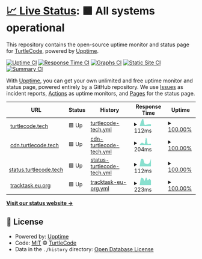 # [📈 Live Status](https://turtlecode84.github.io/status): <!--live status--> **🟩 All systems operational**

This repository contains the open-source uptime monitor and status page for [TurtleCode](https://turtlecode84.github.io/status), powered by [Upptime](https://github.com/upptime/upptime).

[![Uptime CI](https://github.com/turtlecode84/status/workflows/Uptime%20CI/badge.svg)](https://github.com/turtlecode84/status/actions?query=workflow%3A%22Uptime+CI%22)
[![Response Time CI](https://github.com/turtlecode84/status/workflows/Response%20Time%20CI/badge.svg)](https://github.com/turtlecode84/status/actions?query=workflow%3A%22Response+Time+CI%22)
[![Graphs CI](https://github.com/turtlecode84/status/workflows/Graphs%20CI/badge.svg)](https://github.com/turtlecode84/status/actions?query=workflow%3A%22Graphs+CI%22)
[![Static Site CI](https://github.com/turtlecode84/status/workflows/Static%20Site%20CI/badge.svg)](https://github.com/turtlecode84/status/actions?query=workflow%3A%22Static+Site+CI%22)
[![Summary CI](https://github.com/turtlecode84/status/workflows/Summary%20CI/badge.svg)](https://github.com/turtlecode84/status/actions?query=workflow%3A%22Summary+CI%22)

With [Upptime](https://upptime.js.org), you can get your own unlimited and free uptime monitor and status page, powered entirely by a GitHub repository. We use [Issues](https://github.com/turtlecode84/status/issues) as incident reports, [Actions](https://github.com/turtlecode84/status/actions) as uptime monitors, and [Pages](https://turtlecode84.github.io/status) for the status page.

<!--start: status pages-->
<!-- This summary is generated by Upptime (https://github.com/upptime/upptime) -->
<!-- Do not edit this manually, your changes will be overwritten -->
<!-- prettier-ignore -->
| URL | Status | History | Response Time | Uptime |
| --- | ------ | ------- | ------------- | ------ |
| <img alt="" src="https://icons.duckduckgo.com/ip3/turtlecode.tech.ico" height="13"> [turtlecode.tech](https://turtlecode.tech) | 🟩 Up | [turtlecode-tech.yml](https://github.com/TurtleCode84/status/commits/HEAD/history/turtlecode-tech.yml) | <details><summary><img alt="Response time graph" src="./graphs/turtlecode-tech/response-time-week.png" height="20"> 112ms</summary><br><a href="https://status.turtlecode.tech/history/turtlecode-tech"><img alt="Response time 130" src="https://img.shields.io/endpoint?url=https%3A%2F%2Fraw.githubusercontent.com%2FTurtleCode84%2Fstatus%2FHEAD%2Fapi%2Fturtlecode-tech%2Fresponse-time.json"></a><br><a href="https://status.turtlecode.tech/history/turtlecode-tech"><img alt="24-hour response time 71" src="https://img.shields.io/endpoint?url=https%3A%2F%2Fraw.githubusercontent.com%2FTurtleCode84%2Fstatus%2FHEAD%2Fapi%2Fturtlecode-tech%2Fresponse-time-day.json"></a><br><a href="https://status.turtlecode.tech/history/turtlecode-tech"><img alt="7-day response time 112" src="https://img.shields.io/endpoint?url=https%3A%2F%2Fraw.githubusercontent.com%2FTurtleCode84%2Fstatus%2FHEAD%2Fapi%2Fturtlecode-tech%2Fresponse-time-week.json"></a><br><a href="https://status.turtlecode.tech/history/turtlecode-tech"><img alt="30-day response time 130" src="https://img.shields.io/endpoint?url=https%3A%2F%2Fraw.githubusercontent.com%2FTurtleCode84%2Fstatus%2FHEAD%2Fapi%2Fturtlecode-tech%2Fresponse-time-month.json"></a><br><a href="https://status.turtlecode.tech/history/turtlecode-tech"><img alt="1-year response time 130" src="https://img.shields.io/endpoint?url=https%3A%2F%2Fraw.githubusercontent.com%2FTurtleCode84%2Fstatus%2FHEAD%2Fapi%2Fturtlecode-tech%2Fresponse-time-year.json"></a></details> | <details><summary><a href="https://status.turtlecode.tech/history/turtlecode-tech">100.00%</a></summary><a href="https://status.turtlecode.tech/history/turtlecode-tech"><img alt="All-time uptime 100.00%" src="https://img.shields.io/endpoint?url=https%3A%2F%2Fraw.githubusercontent.com%2FTurtleCode84%2Fstatus%2FHEAD%2Fapi%2Fturtlecode-tech%2Fuptime.json"></a><br><a href="https://status.turtlecode.tech/history/turtlecode-tech"><img alt="24-hour uptime 100.00%" src="https://img.shields.io/endpoint?url=https%3A%2F%2Fraw.githubusercontent.com%2FTurtleCode84%2Fstatus%2FHEAD%2Fapi%2Fturtlecode-tech%2Fuptime-day.json"></a><br><a href="https://status.turtlecode.tech/history/turtlecode-tech"><img alt="7-day uptime 100.00%" src="https://img.shields.io/endpoint?url=https%3A%2F%2Fraw.githubusercontent.com%2FTurtleCode84%2Fstatus%2FHEAD%2Fapi%2Fturtlecode-tech%2Fuptime-week.json"></a><br><a href="https://status.turtlecode.tech/history/turtlecode-tech"><img alt="30-day uptime 100.00%" src="https://img.shields.io/endpoint?url=https%3A%2F%2Fraw.githubusercontent.com%2FTurtleCode84%2Fstatus%2FHEAD%2Fapi%2Fturtlecode-tech%2Fuptime-month.json"></a><br><a href="https://status.turtlecode.tech/history/turtlecode-tech"><img alt="1-year uptime 100.00%" src="https://img.shields.io/endpoint?url=https%3A%2F%2Fraw.githubusercontent.com%2FTurtleCode84%2Fstatus%2FHEAD%2Fapi%2Fturtlecode-tech%2Fuptime-year.json"></a></details>
| <img alt="" src="https://icons.duckduckgo.com/ip3/cdn.turtlecode.tech.ico" height="13"> [cdn.turtlecode.tech](https://cdn.turtlecode.tech) | 🟩 Up | [cdn-turtlecode-tech.yml](https://github.com/TurtleCode84/status/commits/HEAD/history/cdn-turtlecode-tech.yml) | <details><summary><img alt="Response time graph" src="./graphs/cdn-turtlecode-tech/response-time-week.png" height="20"> 204ms</summary><br><a href="https://status.turtlecode.tech/history/cdn-turtlecode-tech"><img alt="Response time 205" src="https://img.shields.io/endpoint?url=https%3A%2F%2Fraw.githubusercontent.com%2FTurtleCode84%2Fstatus%2FHEAD%2Fapi%2Fcdn-turtlecode-tech%2Fresponse-time.json"></a><br><a href="https://status.turtlecode.tech/history/cdn-turtlecode-tech"><img alt="24-hour response time 81" src="https://img.shields.io/endpoint?url=https%3A%2F%2Fraw.githubusercontent.com%2FTurtleCode84%2Fstatus%2FHEAD%2Fapi%2Fcdn-turtlecode-tech%2Fresponse-time-day.json"></a><br><a href="https://status.turtlecode.tech/history/cdn-turtlecode-tech"><img alt="7-day response time 204" src="https://img.shields.io/endpoint?url=https%3A%2F%2Fraw.githubusercontent.com%2FTurtleCode84%2Fstatus%2FHEAD%2Fapi%2Fcdn-turtlecode-tech%2Fresponse-time-week.json"></a><br><a href="https://status.turtlecode.tech/history/cdn-turtlecode-tech"><img alt="30-day response time 205" src="https://img.shields.io/endpoint?url=https%3A%2F%2Fraw.githubusercontent.com%2FTurtleCode84%2Fstatus%2FHEAD%2Fapi%2Fcdn-turtlecode-tech%2Fresponse-time-month.json"></a><br><a href="https://status.turtlecode.tech/history/cdn-turtlecode-tech"><img alt="1-year response time 205" src="https://img.shields.io/endpoint?url=https%3A%2F%2Fraw.githubusercontent.com%2FTurtleCode84%2Fstatus%2FHEAD%2Fapi%2Fcdn-turtlecode-tech%2Fresponse-time-year.json"></a></details> | <details><summary><a href="https://status.turtlecode.tech/history/cdn-turtlecode-tech">100.00%</a></summary><a href="https://status.turtlecode.tech/history/cdn-turtlecode-tech"><img alt="All-time uptime 100.00%" src="https://img.shields.io/endpoint?url=https%3A%2F%2Fraw.githubusercontent.com%2FTurtleCode84%2Fstatus%2FHEAD%2Fapi%2Fcdn-turtlecode-tech%2Fuptime.json"></a><br><a href="https://status.turtlecode.tech/history/cdn-turtlecode-tech"><img alt="24-hour uptime 100.00%" src="https://img.shields.io/endpoint?url=https%3A%2F%2Fraw.githubusercontent.com%2FTurtleCode84%2Fstatus%2FHEAD%2Fapi%2Fcdn-turtlecode-tech%2Fuptime-day.json"></a><br><a href="https://status.turtlecode.tech/history/cdn-turtlecode-tech"><img alt="7-day uptime 100.00%" src="https://img.shields.io/endpoint?url=https%3A%2F%2Fraw.githubusercontent.com%2FTurtleCode84%2Fstatus%2FHEAD%2Fapi%2Fcdn-turtlecode-tech%2Fuptime-week.json"></a><br><a href="https://status.turtlecode.tech/history/cdn-turtlecode-tech"><img alt="30-day uptime 100.00%" src="https://img.shields.io/endpoint?url=https%3A%2F%2Fraw.githubusercontent.com%2FTurtleCode84%2Fstatus%2FHEAD%2Fapi%2Fcdn-turtlecode-tech%2Fuptime-month.json"></a><br><a href="https://status.turtlecode.tech/history/cdn-turtlecode-tech"><img alt="1-year uptime 100.00%" src="https://img.shields.io/endpoint?url=https%3A%2F%2Fraw.githubusercontent.com%2FTurtleCode84%2Fstatus%2FHEAD%2Fapi%2Fcdn-turtlecode-tech%2Fuptime-year.json"></a></details>
| <img alt="" src="https://icons.duckduckgo.com/ip3/status.turtlecode.tech.ico" height="13"> [status.turtlecode.tech](https://status.turtlecode.tech) | 🟩 Up | [status-turtlecode-tech.yml](https://github.com/TurtleCode84/status/commits/HEAD/history/status-turtlecode-tech.yml) | <details><summary><img alt="Response time graph" src="./graphs/status-turtlecode-tech/response-time-week.png" height="20"> 112ms</summary><br><a href="https://status.turtlecode.tech/history/status-turtlecode-tech"><img alt="Response time 126" src="https://img.shields.io/endpoint?url=https%3A%2F%2Fraw.githubusercontent.com%2FTurtleCode84%2Fstatus%2FHEAD%2Fapi%2Fstatus-turtlecode-tech%2Fresponse-time.json"></a><br><a href="https://status.turtlecode.tech/history/status-turtlecode-tech"><img alt="24-hour response time 101" src="https://img.shields.io/endpoint?url=https%3A%2F%2Fraw.githubusercontent.com%2FTurtleCode84%2Fstatus%2FHEAD%2Fapi%2Fstatus-turtlecode-tech%2Fresponse-time-day.json"></a><br><a href="https://status.turtlecode.tech/history/status-turtlecode-tech"><img alt="7-day response time 112" src="https://img.shields.io/endpoint?url=https%3A%2F%2Fraw.githubusercontent.com%2FTurtleCode84%2Fstatus%2FHEAD%2Fapi%2Fstatus-turtlecode-tech%2Fresponse-time-week.json"></a><br><a href="https://status.turtlecode.tech/history/status-turtlecode-tech"><img alt="30-day response time 126" src="https://img.shields.io/endpoint?url=https%3A%2F%2Fraw.githubusercontent.com%2FTurtleCode84%2Fstatus%2FHEAD%2Fapi%2Fstatus-turtlecode-tech%2Fresponse-time-month.json"></a><br><a href="https://status.turtlecode.tech/history/status-turtlecode-tech"><img alt="1-year response time 126" src="https://img.shields.io/endpoint?url=https%3A%2F%2Fraw.githubusercontent.com%2FTurtleCode84%2Fstatus%2FHEAD%2Fapi%2Fstatus-turtlecode-tech%2Fresponse-time-year.json"></a></details> | <details><summary><a href="https://status.turtlecode.tech/history/status-turtlecode-tech">100.00%</a></summary><a href="https://status.turtlecode.tech/history/status-turtlecode-tech"><img alt="All-time uptime 100.00%" src="https://img.shields.io/endpoint?url=https%3A%2F%2Fraw.githubusercontent.com%2FTurtleCode84%2Fstatus%2FHEAD%2Fapi%2Fstatus-turtlecode-tech%2Fuptime.json"></a><br><a href="https://status.turtlecode.tech/history/status-turtlecode-tech"><img alt="24-hour uptime 100.00%" src="https://img.shields.io/endpoint?url=https%3A%2F%2Fraw.githubusercontent.com%2FTurtleCode84%2Fstatus%2FHEAD%2Fapi%2Fstatus-turtlecode-tech%2Fuptime-day.json"></a><br><a href="https://status.turtlecode.tech/history/status-turtlecode-tech"><img alt="7-day uptime 100.00%" src="https://img.shields.io/endpoint?url=https%3A%2F%2Fraw.githubusercontent.com%2FTurtleCode84%2Fstatus%2FHEAD%2Fapi%2Fstatus-turtlecode-tech%2Fuptime-week.json"></a><br><a href="https://status.turtlecode.tech/history/status-turtlecode-tech"><img alt="30-day uptime 100.00%" src="https://img.shields.io/endpoint?url=https%3A%2F%2Fraw.githubusercontent.com%2FTurtleCode84%2Fstatus%2FHEAD%2Fapi%2Fstatus-turtlecode-tech%2Fuptime-month.json"></a><br><a href="https://status.turtlecode.tech/history/status-turtlecode-tech"><img alt="1-year uptime 100.00%" src="https://img.shields.io/endpoint?url=https%3A%2F%2Fraw.githubusercontent.com%2FTurtleCode84%2Fstatus%2FHEAD%2Fapi%2Fstatus-turtlecode-tech%2Fuptime-year.json"></a></details>
| <img alt="" src="https://icons.duckduckgo.com/ip3/tracktask.eu.org.ico" height="13"> [tracktask.eu.org](https://tracktask.eu.org) | 🟩 Up | [tracktask-eu-org.yml](https://github.com/TurtleCode84/status/commits/HEAD/history/tracktask-eu-org.yml) | <details><summary><img alt="Response time graph" src="./graphs/tracktask-eu-org/response-time-week.png" height="20"> 223ms</summary><br><a href="https://status.turtlecode.tech/history/tracktask-eu-org"><img alt="Response time 233" src="https://img.shields.io/endpoint?url=https%3A%2F%2Fraw.githubusercontent.com%2FTurtleCode84%2Fstatus%2FHEAD%2Fapi%2Ftracktask-eu-org%2Fresponse-time.json"></a><br><a href="https://status.turtlecode.tech/history/tracktask-eu-org"><img alt="24-hour response time 204" src="https://img.shields.io/endpoint?url=https%3A%2F%2Fraw.githubusercontent.com%2FTurtleCode84%2Fstatus%2FHEAD%2Fapi%2Ftracktask-eu-org%2Fresponse-time-day.json"></a><br><a href="https://status.turtlecode.tech/history/tracktask-eu-org"><img alt="7-day response time 223" src="https://img.shields.io/endpoint?url=https%3A%2F%2Fraw.githubusercontent.com%2FTurtleCode84%2Fstatus%2FHEAD%2Fapi%2Ftracktask-eu-org%2Fresponse-time-week.json"></a><br><a href="https://status.turtlecode.tech/history/tracktask-eu-org"><img alt="30-day response time 233" src="https://img.shields.io/endpoint?url=https%3A%2F%2Fraw.githubusercontent.com%2FTurtleCode84%2Fstatus%2FHEAD%2Fapi%2Ftracktask-eu-org%2Fresponse-time-month.json"></a><br><a href="https://status.turtlecode.tech/history/tracktask-eu-org"><img alt="1-year response time 233" src="https://img.shields.io/endpoint?url=https%3A%2F%2Fraw.githubusercontent.com%2FTurtleCode84%2Fstatus%2FHEAD%2Fapi%2Ftracktask-eu-org%2Fresponse-time-year.json"></a></details> | <details><summary><a href="https://status.turtlecode.tech/history/tracktask-eu-org">100.00%</a></summary><a href="https://status.turtlecode.tech/history/tracktask-eu-org"><img alt="All-time uptime 100.00%" src="https://img.shields.io/endpoint?url=https%3A%2F%2Fraw.githubusercontent.com%2FTurtleCode84%2Fstatus%2FHEAD%2Fapi%2Ftracktask-eu-org%2Fuptime.json"></a><br><a href="https://status.turtlecode.tech/history/tracktask-eu-org"><img alt="24-hour uptime 100.00%" src="https://img.shields.io/endpoint?url=https%3A%2F%2Fraw.githubusercontent.com%2FTurtleCode84%2Fstatus%2FHEAD%2Fapi%2Ftracktask-eu-org%2Fuptime-day.json"></a><br><a href="https://status.turtlecode.tech/history/tracktask-eu-org"><img alt="7-day uptime 100.00%" src="https://img.shields.io/endpoint?url=https%3A%2F%2Fraw.githubusercontent.com%2FTurtleCode84%2Fstatus%2FHEAD%2Fapi%2Ftracktask-eu-org%2Fuptime-week.json"></a><br><a href="https://status.turtlecode.tech/history/tracktask-eu-org"><img alt="30-day uptime 100.00%" src="https://img.shields.io/endpoint?url=https%3A%2F%2Fraw.githubusercontent.com%2FTurtleCode84%2Fstatus%2FHEAD%2Fapi%2Ftracktask-eu-org%2Fuptime-month.json"></a><br><a href="https://status.turtlecode.tech/history/tracktask-eu-org"><img alt="1-year uptime 100.00%" src="https://img.shields.io/endpoint?url=https%3A%2F%2Fraw.githubusercontent.com%2FTurtleCode84%2Fstatus%2FHEAD%2Fapi%2Ftracktask-eu-org%2Fuptime-year.json"></a></details>

<!--end: status pages-->

[**Visit our status website →**](https://turtlecode84.github.io/status)

## 📄 License

- Powered by: [Upptime](https://github.com/upptime/upptime)
- Code: [MIT](./LICENSE) © [TurtleCode](https://turtlecode84.github.io/status)
- Data in the `./history` directory: [Open Database License](https://opendatacommons.org/licenses/odbl/1-0/)
